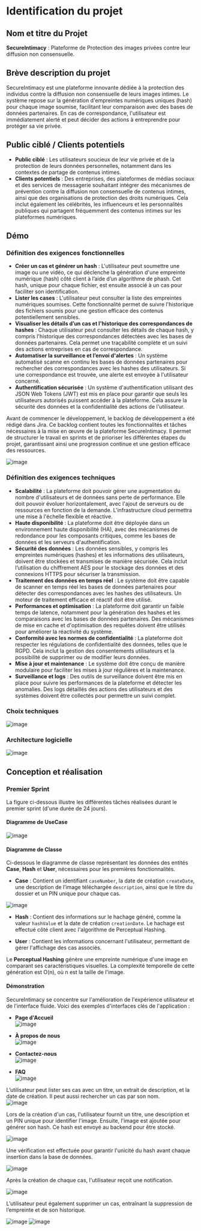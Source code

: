 # Identification du projet

## Nom et titre du Projet

**SecureIntimacy** : Plateforme de Protection des images privées contre leur diffusion non consensuelle.

## Brève description du projet

SecureIntimacy est une plateforme innovante dédiée à la protection des individus contre la diffusion non consensuelle de leurs images intimes. Le système repose sur la génération d'empreintes numériques uniques (hash) pour chaque image soumise, facilitant leur comparaison avec des bases de données partenaires. En cas de correspondance, l'utilisateur est immédiatement alerté et peut décider des actions à entreprendre pour protéger sa vie privée.

## Public ciblé / Clients potentiels

- **Public ciblé** : Les utilisateurs soucieux de leur vie privée et de la protection de leurs données personnelles, notamment dans les contextes de partage de contenus intimes.
- **Clients potentiels** : Des entreprises, des plateformes de médias sociaux et des services de messagerie souhaitant intégrer des mécanismes de prévention contre la diffusion non consensuelle de contenus intimes, ainsi que des organisations de protection des droits numériques. Cela inclut également les célébrités, les influenceurs et les personnalités publiques qui partagent fréquemment des contenus intimes sur les plateformes numériques.

## Démo

### Définition des exigences fonctionnelles

- **Créer un cas et générer un hash** : L'utilisateur peut soumettre une image ou une vidéo, ce qui déclenche la génération d'une empreinte numérique (hash) côté client à l’aide d’un algorithme de phash. Cet hash, unique pour chaque fichier, est ensuite associé à un cas pour faciliter son identification.
- **Lister les cases** : L'utilisateur peut consulter la liste des empreintes numériques soumises. Cette fonctionnalité permet de suivre l'historique des fichiers soumis pour une gestion efficace des contenus potentiellement sensibles.
- **Visualiser les détails d’un cas et l'historique des correspondances de hashes** : Chaque utilisateur peut consulter les détails de chaque hash, y compris l'historique des correspondances détectées avec les bases de données partenaires. Cela permet une traçabilité complète et un suivi des actions entreprises en cas de correspondance.
- **Automatiser la surveillance et l’envoi d'alertes** : Un système automatisé scanne en continu les bases de données partenaires pour rechercher des correspondances avec les hashes des utilisateurs. Si une correspondance est trouvée, une alerte est envoyée à l'utilisateur concerné.
- **Authentification sécurisée** : Un système d'authentification utilisant des JSON Web Tokens (JWT) est mis en place pour garantir que seuls les utilisateurs autorisés puissent accéder à la plateforme. Cela assure la sécurité des données et la confidentialité des actions de l'utilisateur.

Avant de commencer le développement, le backlog de développement a été rédigé dans Jira. Ce backlog contient toutes les fonctionnalités et tâches nécessaires à la mise en œuvre de la plateforme SecureIntimacy. Il permet de structurer le travail en sprints et de prioriser les différentes étapes du projet, garantissant ainsi une progression continue et une gestion efficace des ressources.

![image](https://github.com/user-attachments/assets/4921abde-da6b-48a6-83bf-0f085811e69d)

### Définition des exigences techniques

- **Scalabilité** : La plateforme doit pouvoir gérer une augmentation du nombre d'utilisateurs et de données sans perte de performance. Elle doit pouvoir évoluer horizontalement, avec l'ajout de serveurs ou de ressources en fonction de la demande. L'infrastructure cloud permettra une mise à l'échelle flexible et réactive.
- **Haute disponibilité** : La plateforme doit être déployée dans un environnement haute disponibilité (HA), avec des mécanismes de redondance pour les composants critiques, comme les bases de données et les serveurs d'authentification.
- **Sécurité des données** : Les données sensibles, y compris les empreintes numériques (hashes) et les informations des utilisateurs, doivent être stockées et transmises de manière sécurisée. Cela inclut l’utilisation du chiffrement AES pour le stockage des données et des connexions HTTPS pour sécuriser la transmission.
- **Traitement des données en temps réel** : Le système doit être capable de scanner en temps réel les bases de données partenaires pour détecter des correspondances avec les hashes des utilisateurs. Un moteur de traitement efficace et réactif doit être utilisé.
- **Performances et optimisation** : La plateforme doit garantir un faible temps de latence, notamment pour la génération des hashes et les comparaisons avec les bases de données partenaires. Des mécanismes de mise en cache et d'optimisation des requêtes doivent être utilisés pour améliorer la réactivité du système.
- **Conformité avec les normes de confidentialité** : La plateforme doit respecter les régulations de confidentialité des données, telles que le RGPD. Cela inclut la gestion des consentements utilisateurs et la possibilité de supprimer ou de modifier leurs données.
- **Mise à jour et maintenance** : Le système doit être conçu de manière modulaire pour faciliter les mises à jour régulières et la maintenance.
- **Surveillance et logs** : Des outils de surveillance doivent être mis en place pour suivre les performances de la plateforme et détecter les anomalies. Des logs détaillés des actions des utilisateurs et des systèmes doivent être collectés pour permettre un suivi complet.

### Choix techniques

![image](https://github.com/user-attachments/assets/2094dd27-5318-4476-b1ae-97c86dd83255)

### Architecture logicielle

![image](https://github.com/user-attachments/assets/e6f7d080-e8bf-436a-8b22-012502ac6da7)

## Conception et réalisation

### Premier Sprint

La figure ci-dessous illustre les différentes tâches réalisées durant le premier sprint (d'une durée de 24 jours).

#### Diagramme de UseCase

![image](https://github.com/user-attachments/assets/d24882a5-a11d-4ca6-acd3-7affd295586f)

#### Diagramme de Classe

Ci-dessous le diagramme de classe représentant les données des entités **Case**, **Hash** et **User**, nécessaires pour les premières fonctionnalités.

- **Case** : Contient un identifiant `caseNumber`, la date de création `createDate`, une description de l’image téléchargée `description`, ainsi que le titre du dossier et un PIN unique pour chaque cas.
  
![image](https://github.com/user-attachments/assets/9c16fd6a-864a-404d-8e36-33a4c673896a)

- **Hash** : Contient des informations sur le hachage généré, comme la valeur `hashValue` et la date de création `creationDate`. Le hachage est effectué côté client avec l'algorithme de Perceptual Hashing.
  
- **User** : Contient les informations concernant l'utilisateur, permettant de gérer l'affichage des cas associés.

Le **Perceptual Hashing** génère une empreinte numérique d'une image en comparant ses caractéristiques visuelles. La complexité temporelle de cette génération est O(n), où n est la taille de l'image.

#### Démonstration

SecureIntimacy se concentre sur l'amélioration de l'expérience utilisateur et de l'interface fluide. Voici des exemples d'interfaces clés de l'application :

- **Page d'Accueil**  
![image](https://github.com/user-attachments/assets/a3535225-cc39-4f16-a944-ac6b718bcfda)

- **À propos de nous**  
![image](https://github.com/user-attachments/assets/fc15cc07-fd02-4bc3-99ec-f78ebad7efd1)

- **Contactez-nous**  
![image](https://github.com/user-attachments/assets/b5f2c206-4f24-4d11-b0eb-eddeb0820c71)

- **FAQ**  
![image](https://github.com/user-attachments/assets/0d643f1c-242f-4433-8de2-c44c62ba5599)

L’utilisateur peut lister ses cas avec un titre, un extrait de description, et la date de création. Il peut aussi rechercher un cas par son nom.  
![image](https://github.com/user-attachments/assets/572a9c3f-102b-48dd-81c6-a53bbb5e2c0f)

Lors de la création d'un cas, l'utilisateur fournit un titre, une description et un PIN unique pour identifier l'image. Ensuite, l'image est ajoutée pour générer son hash. Ce hash est envoyé au backend pour être stocké.

![image](https://github.com/user-attachments/assets/458597cf-9930-4c45-a1de-c11c2e83d52b)

Une vérification est effectuée pour garantir l'unicité du hash avant chaque insertion dans la base de données.

![image](https://github.com/user-attachments/assets/8c116154-f048-4241-8281-546dac308073)

Après la création de chaque cas, l'utilisateur reçoit une notification.

![image](https://github.com/user-attachments/assets/2d0b1c98-90f8-4181-9d73-4dc011fcce59)

L’utilisateur peut également supprimer un cas, entraînant la suppression de l’empreinte et de son historique.

![image](https://github.com/user-attachments/assets/d87351ee-d770-494c-b223-cba6c28e9cde)
![image](https://github.com/user-attachments/assets/aa4925e3-b244-4aa3-a1a3-4c6158fbd6a6)
